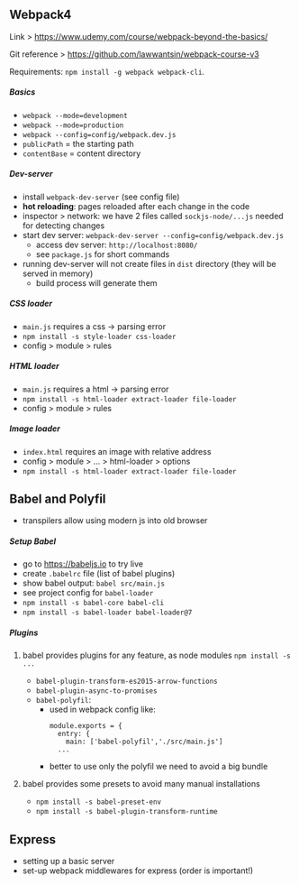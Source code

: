 ## Webpack4

Link >  https://www.udemy.com/course/webpack-beyond-the-basics/

Git reference > https://github.com/lawwantsin/webpack-course-v3

Requirements: `npm install -g webpack webpack-cli`.

##### Basics
- `webpack --mode=development`
- `webpack --mode=production`
- `webpack --config=config/webpack.dev.js`
- `publicPath` = the starting path
- `contentBase` = content directory

##### Dev-server
- install `webpack-dev-server` (see config file)
- **hot reloading**: pages reloaded after each change in the code
- inspector > network: we have 2 files called `sockjs-node/...js` needed for detecting changes
- start dev server: `webpack-dev-server --config=config/webpack.dev.js`
    - access dev server: `http://localhost:8080/`
    - see `package.js` for short commands
- running dev-server will not create files in `dist` directory (they will be served in memory)
    - build process will generate them

##### CSS loader
- `main.js` requires a css -> parsing error
- `npm install -s style-loader css-loader`
- config > module > rules

##### HTML loader
- `main.js` requires a html -> parsing error
- `npm install -s html-loader extract-loader file-loader`
- config > module > rules

##### Image loader
- `index.html` requires an image with relative address
- config > module > ... > html-loader > options
- `npm install -s html-loader extract-loader file-loader`

## Babel and Polyfil
- transpilers allow using modern js into old browser

##### Setup Babel
- go to https://babeljs.io to try live
- create `.babelrc` file (list of babel plugins)
- show babel output: `babel src/main.js`
- see project config for `babel-loader`
- `npm install -s babel-core babel-cli`
- `npm install -s babel-loader babel-loader@7`

##### Plugins
1. babel provides plugins for any feature, as node modules `npm install -s ...`
    - `babel-plugin-transform-es2015-arrow-functions`
    - `babel-plugin-async-to-promises`
    - `babel-polyfil`:
        - used in webpack config like:
          ```
          module.exports = {
            entry: {
              main: ['babel-polyfil','./src/main.js']
            ...
          ```
        - better to use only the polyfil we need to avoid a big bundle
        
2. babel provides some presets to avoid many manual installations
   - `npm install -s babel-preset-env`
   - `npm install -s babel-plugin-transform-runtime`
   
   
## Express
- setting up a basic server
- set-up webpack middlewares for express (order is important!)